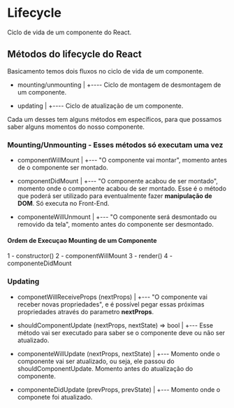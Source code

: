# Lifecycle
Ciclo de vida de um componente do React.

## Métodos do lifecycle do React
Basicamento temos dois fluxos no ciclo de vida de um componente.
- mounting/unmounting
  |
  +---- Ciclo de montagem de desmontagem de um componente.

- updating
  |
  +---- Ciclo de atualização de um componente.

Cada um desses tem alguns métodos em específicos, para que possamos saber alguns momentos do nosso componente.

### Mounting/Unmounting - Esses métodos só executam uma vez
- componentWillMount
  |
  +--- "O componente vai montar", momento antes de o componente ser montado.

- componentDidMount
  |
  +--- "O componente acabou de ser montado", momento onde o componente acabou de ser montado. Esse é o método que poderá ser utilizado para eventualmente fazer **manipulação de DOM**. Só executa no Front-End.

- componenteWillUnmount
  |
  +--- "O componente será desmontado ou removido da tela", momento antes do componente ser desmontado.

#### Ordem de Execuçao Mounting de um Componente
1 - constructor()
2 - componentWillMount
3 - render()
4 - componenteDidMount

### Updating
- componetWillReceiveProps (nextProps)
  |
  +--- "O componente vai receber novas propriedades", e é possível pegar essas próximas propriedades através do parametro **nextProps**.

- shouldComponentUpdate (nextProps, nextState) => bool
  |
  +--- Esse método vai ser executado para saber se o componente deve ou não ser atualizado.

- componenteWillUpdate (nextProps, nextState)
  |
  +--- Momento onde o componente vai ser atualizado, ou seja, ele passou do shouldComponentUpdate. Momento antes do atualização do componente.

- componenteDidUpdate (prevProps, prevState)
  |
  +--- Momento onde o componete foi atualizado.
